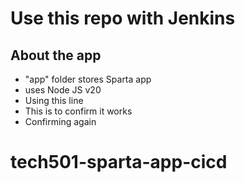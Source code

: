# Use this repo with Jenkins

## About the app
- "app" folder stores Sparta app
- uses Node JS v20
- Using this line
- This is to confirm it works
- Confirming again
# tech501-sparta-app-cicd

